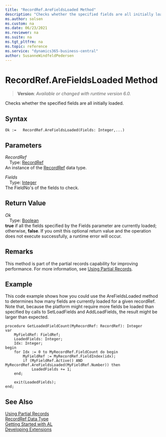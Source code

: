 ```yaml
---
title: "RecordRef.AreFieldsLoaded Method"
description: "Checks whether the specified fields are all initially loaded."
ms.author: solsen
ms.custom: na
ms.date: 06/23/2021
ms.reviewer: na
ms.suite: na
ms.tgt_pltfrm: na
ms.topic: reference
ms.service: "dynamics365-business-central"
author: SusanneWindfeldPedersen
---
```

[//]: # (START>DO_NOT_EDIT)
[//]: # (IMPORTANT:Do not edit any of the content between here and the END>DO_NOT_EDIT.)
[//]: # (Any modifications should be made in the .xml files in the ModernDev repo.)
# RecordRef.AreFieldsLoaded Method
> **Version**: _Available or changed with runtime version 6.0._

Checks whether the specified fields are all initially loaded.


## Syntax
```AL
Ok :=   RecordRef.AreFieldsLoaded(Fields: Integer,...)
```
## Parameters
*RecordRef*  
&emsp;Type: [RecordRef](recordref-data-type.md)  
An instance of the [RecordRef](recordref-data-type.md) data type.  

*Fields*  
&emsp;Type: [Integer](../integer/integer-data-type.md)  
The FieldNo's of the fields to check.  


## Return Value
*Ok*  
&emsp;Type: [Boolean](../boolean/boolean-data-type.md)  
**true** if all the fields specified by the Fields parameter are currently loaded; otherwise, **false**. If you omit this optional return value and the operation does not execute successfully, a runtime error will occur.  


[//]: # (IMPORTANT: END>DO_NOT_EDIT)

## Remarks

This method is part of the partial records capability for improving performance. For more information, see [Using Partial Records](../../devenv-partial-records.md).

## Example

This code example shows how you could use the AreFieldsLoaded method to determines how many fields are currently loaded for a given recordRef. Note that, because the platform might require more fields be loaded than specified by calls to SetLoadFields and AddLoadFields, the result might be larger than expected.

```al
procedure GetLoadedFieldCount(MyRecordRef: RecordRef): Integer
var
    MyFieldRef: FieldRef;
    LoadedFields: Integer;
    Idx: Integer;
begin
    for Idx := 0 to MyRecordRef.FieldCount do begin
        MyFieldRef := MyRecordRef.FieldIndex(idx);
        if (MyFieldRef.Active() AND MyRecordRef.AreFieldsLoaded(MyFieldRef.Number)) then
            LoadedFields += 1;
    end;

    exit(LoadedFields);
end;
```

## See Also

[Using Partial Records](../../devenv-partial-records.md)  
[RecordRef Data Type](recordref-data-type.md)  
[Getting Started with AL](../../devenv-get-started.md)  
[Developing Extensions](../../devenv-dev-overview.md)